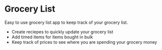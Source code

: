 # Grocery List

Easy to use grocery list app to keep track of your grocery list.

- Create reciepes to quickly update your grocery list
- Add timed items for items bought in bulk
- Keep track of prices to see where you are spending your grocery money
